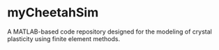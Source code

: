 # myCheetahSim
A MATLAB-based code repository designed for the modeling of crystal plasticity using finite element methods. 
